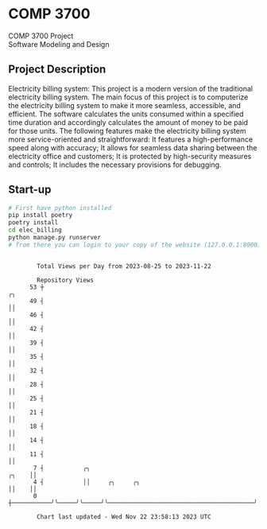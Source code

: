 # COMP 3700
COMP 3700 Project  
Software Modeling and Design
## Project Description
Electricity billing system: This project is a modern version of the traditional electricity billing system. The main focus of this project is to computerize the electricity billing system to make it more seamless, accessible, and efficient. The software calculates the units consumed within a specified time duration and accordingly calculates the amount of money to be paid for those units. The following features make the electricity billing system more service-oriented and straightforward: It features a high-performance speed along with accuracy; It allows for seamless data sharing between the electricity office and customers; It is protected by high-security measures and controls; It includes the necessary provisions for debugging.

## Start-up
```bash
# First have python installed
pip install poetry
poetry install
cd elec_billing
python manage.py runserver
# from there you can login to your copy of the website (127.0.0.1:8000), default creds are admin/admin
```

```

        Total Views per Day from 2023-08-25 to 2023-11-22

        Repository Views
      53 ┼                                                                          ╭╮
      49 ┤                                                                          ││
      46 ┤                                                                          ││
      42 ┤                                                                          ││
      39 ┤                                                                          ││
      35 ┤                                                                          ││
      32 ┤                                                                          ││
      28 ┤                                                                          ││
      25 ┤                                                                          ││
      21 ┤                                                                          ││
      18 ┤                                                                          ││
      14 ┤                                                                          ││
      11 ┤                                                                          ││
       7 ┤           ╭╮                                                       ╭╮    ││
       4 ┤           ││     ╭╮     ╭╮                                         ││    ││
       0 ┼───────────╯╰─────╯╰─────╯╰─────────────────────────────────────────╯╰────╯╰─────────────

        Chart last updated - Wed Nov 22 23:58:13 2023 UTC
        
```
